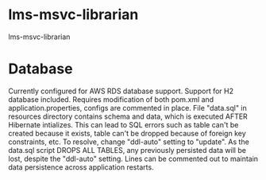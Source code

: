 # lms-msvc-librarian
lms-msvc-librarian

# Database

Currently configured for AWS RDS database support. Support for H2 database included. Requires modification of both pom.xml and application.properties, configs are commented in place. File "data.sql" in resources directory contains schema and data, which is executed AFTER Hibernate intializes. This can lead to SQL errors such as table can't be created because it exists, table can't be dropped because of foreign key constraints, etc. To resolve, change "ddl-auto" setting to "update". As the data.sql script DROPS ALL TABLES, any previously persisted data will be lost, despite the "ddl-auto" setting. Lines can be commented out to maintain data persistence across application restarts.

